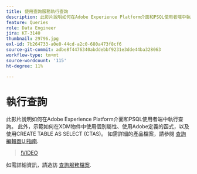 ```yaml
---
title: 使用查詢服務執行查詢
description: 此影片說明如何在Adobe Experience Platform介面和PSQL使用者端中執行查詢。 此外，示範如何在XDM物件中使用個別屬性、使用Adobe定義的函式，以及使用CREATE TABLE AS SELECT (CTAS)。
feature: Queries
role: Data Engineer
jira: KT-3140
thumbnail: 29796.jpg
exl-id: 7b264733-a0e0-44cd-a2c0-680a473f8cf6
source-git-commit: adbe8f4476340abddebbf9231e3dde44ba328063
workflow-type: tm+mt
source-wordcount: '115'
ht-degree: 11%

---
```


# 執行查詢

此影片說明如何在Adobe Experience Platform介面和PSQL使用者端中執行查詢。 此外，示範如何在XDM物件中使用個別屬性、使用Adobe定義的函式，以及使用CREATE TABLE AS SELECT (CTAS)。 如需詳細的產品檔案，請參閱 [查詢編輯器UI指南](https://experienceleague.adobe.com/docs/experience-platform/query/ui/user-guide.html?lang=zh-Hant).

>[!VIDEO](https://video.tv.adobe.com/v/29796?quality=12&learn=on)

如需詳細資訊，請造訪 [查詢服務檔案](https://experienceleague.adobe.com/docs/experience-platform/query/home.html?lang=zh-Hant).
